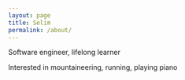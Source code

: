 ```yaml
---
layout: page
title: Selim 
permalink: /about/
---
```


Software engineer, lifelong learner

Interested in mountaineering, running, playing piano
